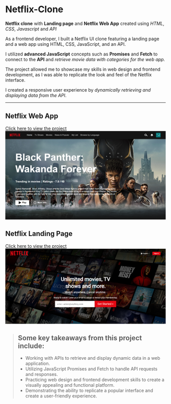 # Netflix-Clone

**Netflix clone** with **Landing page** and **Netflix Web App** created using _HTML_, _CSS_, _Javascript_ and _API_

As a frontend developer, I built a Netflix UI clone featuring a landing page and a web app using HTML, CSS, JavaScript, and an API. <br>

I utilized **advanced JavaScript** concepts such as **Promises** and **Fetch** to connect to the **API** and _retrieve movie data with categories for the web app._

The project allowed me to showcase my skills in web design and frontend development, as I was able to replicate the look and feel of the Netflix interface.<br>

I created a responsive user experience by _dynamically retrieving and displaying data from the API_.

<hr>

## Netflix Web App

[Click here to view the project]()
![](./Screenshot_20230101_200505.png)

## Netflix Landing Page

[Click here to view the project]()
![](./Screenshot_20230105_210541.png)

> ## Some key takeaways from this project include:
>
> - Working with APIs to retrieve and display dynamic data in a web application.
> - Utilizing JavaScript Promises and Fetch to handle API requests and responses.
> - Practicing web design and frontend development skills to create a visually appealing and functional platform.
> - Demonstrating the ability to replicate a popular interface and create a user-friendly experience.
